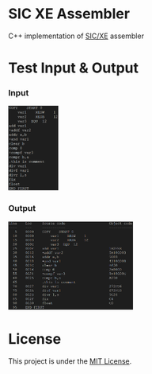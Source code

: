 # SIC XE Assembler
C++ implementation of [SIC/XE](https://en.wikipedia.org/wiki/Simplified_Instructional_Computer) assembler

# Test Input & Output
### Input
<img src="https://github.com/Andre3000TW/SIC-XE-assembler/blob/main/media/demo-input.png" width=20% height=20%> 

### Output
<img src="https://github.com/Andre3000TW/SIC-XE-assembler/blob/main/media/demo-output.png" width=50% height=50%> 

# License
This project is under the [MIT License](./LICENSE).
